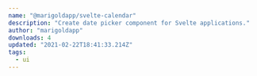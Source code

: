 ```yaml
---
name: "@marigoldapp/svelte-calendar"
description: "Create date picker component for Svelte applications."
author: "marigoldapp"
downloads: 4
updated: "2021-02-22T18:41:33.214Z"
tags: 
  - ui
---
```

